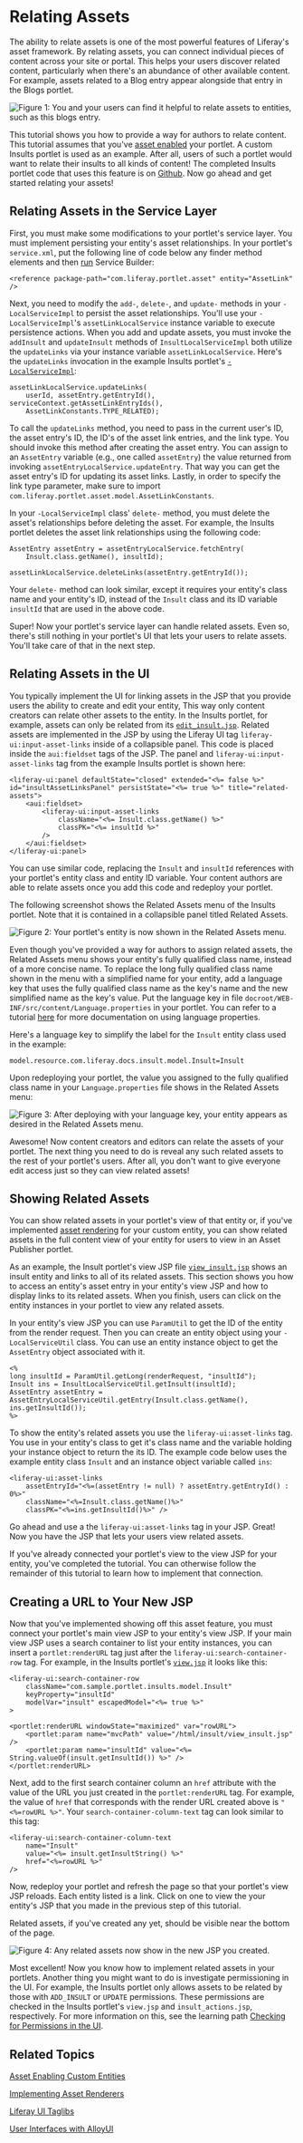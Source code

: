 # Relating Assets [](id=relating-assets)

<!--
Testing Notes:

The starting example portlet for this tutorial is at ...
liferay-docs/develop/tutorials/code/tutorials-sdk/portlets/asset-framework-02-asset-enable-insults-portlet

On completing this tutorial, the example portlet looks like the portlet at ...
liferay-docs/develop/tutorials/code/tutorials-sdk/portlets/asset-framework-03-end-insults-portlet

Make sure to read their README files. - Jim
-->

The ability to relate assets is one of the most powerful features of Liferay's 
asset framework. By relating assets, you can connect individual pieces of content 
across your site or portal. This helps your users discover related content, 
particularly when there's an abundance of other available content. For example, 
assets related to a Blog entry appear alongside that entry in the Blogs portlet.

![Figure 1: You and your users can find it helpful to relate assets to entities, such as this blogs entry.](../../images/asset-fw-related-blog-insults.png)

This tutorial shows you how to provide a way for authors to relate content.
This tutorial assumes that you've [asset enabled](/develop/tutorials/-/knowledge_base/6-2/adding-updating-and-deleting-assets-for-custom-entities)
your portlet. A custom Insults portlet is used as an example. After all, users
of such a portlet would want to relate their insults to all kinds of content!
The completed Insults portlet code that uses this feature is on [Github](https://github.com/liferay/liferay-docs/tree/6.2.x/develop/tutorials/code/tutorials-sdk/portlets/asset-framework-03-end-insults-portlet). 
Now go ahead and get started relating your assets!

## Relating Assets in the Service Layer [](id=relating-assets-in-the-service-layer)

First, you must make some modifications to your portlet's service layer. You
must implement persisting your entity's asset relationships. In your portlet's
`service.xml`, put the following line of code below any finder method elements
and then [run](/develop/tutorials/-/knowledge_base/6-2/running-service-builder-and-understanding-the-generated-code)
Service Builder:

    <reference package-path="com.liferay.portlet.asset" entity="AssetLink" />

Next, you need to modify the `add-`, `delete-`, and `update-` methods in your
`-LocalServiceImpl` to persist the asset relationships. You'll use your
`-LocalServiceImpl`'s `assetLinkLocalService` instance variable to execute
persistence actions. When you add and update assets, you must invoke the `addInsult`
and `updateInsult` methods of `InsultLocalServiceImpl` both utilize the
`updateLinks` via your instance variable `assetLinkLocalService`. Here's the
`updateLinks` invocation in the example Insults portlet's
[`-LocalServiceImpl`](https://github.com/liferay/liferay-docs/blob/6.2.x/develop/tutorials/code/tutorials-sdk/portlets/asset-framework-03-end-insults-portlet/docroot/WEB-INF/src/com/liferay/docs/insult/service/impl/InsultLocalServiceImpl.java):

    assetLinkLocalService.updateLinks(
        userId, assetEntry.getEntryId(), serviceContext.getAssetLinkEntryIds(),
        AssetLinkConstants.TYPE_RELATED);

To call the `updateLinks` method, you need to pass in the current user's ID, the
asset entry's ID, the ID's of the asset link entries, and the link type. You
should invoke this method after creating the asset entry. You can assign to an
`AssetEntry` variable (e.g., one called `assetEntry`) the value returned from
invoking `assetEntryLocalService.updateEntry`. That way you can get the asset
entry's ID for updating its asset links. Lastly, in order to specify the link
type parameter, make sure to import
`com.liferay.portlet.asset.model.AssetLinkConstants`. 

In your `-LocalServiceImpl` class' `delete-` method, you must delete the asset's
relationships before deleting the asset. For example, the Insults portlet
deletes the asset link relationships using the following code:

    AssetEntry assetEntry = assetEntryLocalService.fetchEntry(
        Insult.class.getName(), insultId);

    assetLinkLocalService.deleteLinks(assetEntry.getEntryId());

Your `delete-` method can look similar, except it requires your entity's class
name and your entity's ID, instead of the `Insult` class and its ID variable
`insultId` that are used in the above code.

Super! Now your portlet's service layer can handle related assets. Even so,
there's still nothing in your portlet's UI that lets your users to relate
assets. You'll take care of that in the next step.

## Relating Assets in the UI [](id=relating-assets-in-the-ui)

You typically implement the UI for linking assets in the JSP that you provide
users the ability to create and edit your entity, This way only content creators
can relate other assets to the entity. In the Insults portlet, for example,
assets can only be related from its [`edit_insult.jsp`](https://github.com/liferay/liferay-docs/blob/6.2.x/develop/tutorials/code/tutorials-sdk/portlets/asset-framework-03-end-insults-portlet/docroot/html/insult/edit_insult.jsp).
Related assets are implemented in the JSP by using the Liferay UI tag
`liferay-ui:input-asset-links` inside of a collapsible panel. This code is
placed inside the `aui:fieldset` tags of the JSP. The panel and
`liferay-ui:input-asset-links` tag from the example Insults portlet is shown
here:

    <liferay-ui:panel defaultState="closed" extended="<%= false %>" id="insultAssetLinksPanel" persistState="<%= true %>" title="related-assets">
        <aui:fieldset>
            <liferay-ui:input-asset-links
                className="<%= Insult.class.getName() %>"
                classPK="<%= insultId %>"
            />
        </aui:fieldset>
    </liferay-ui:panel>

You can use similar code, replacing the `Insult` and `insultId` references with
your portlet's entity class and entity ID variable. Your content authors are
able to relate assets once you add this code and redeploy your portlet.

The following screenshot shows the Related Assets menu of the Insults 
portlet. Note that it is contained in a collapsible panel titled Related Assets. 

![Figure 2: Your portlet's entity is now shown in the Related Assets menu.](../../images/asset-fw-related-path-01.png)

Even though you've provided a way for authors to assign related assets, the
Related Assets menu shows your entity's fully qualified class name, instead of a
more concise name. To replace the long fully qualified class name shown in the
menu with a simplified name for your entity, add a language key that uses the
fully qualified class name as the key's name and the new simplified name as the
key's value. Put the language key in file
`docroot/WEB-INF/src/content/Language.properties` in your portlet. You can refer
to a tutorial [here](/develop/tutorials/-/knowledge_base/6-2/generating-language-properties-file-and-automated-t#implementing-translations-in-your-portlet)
for more documentation on using language properties.

Here's a language key to simplify the label for the `Insult` entity class used
in the example:

    model.resource.com.liferay.docs.insult.model.Insult=Insult

Upon redeploying your portlet, the value you assigned to the fully qualified
class name in your `Language.properties` file shows in the Related Assets menu:

![Figure 3: After deploying with your language key, your entity appears as desired in the Related Assets menu.](../../images/asset-fw-related-select.png)

Awesome! Now content creators and editors can relate the assets of your portlet. 
The next thing you need to do is reveal any such related assets to the rest of 
your portlet's users. After all, you don't want to give everyone edit access 
just so they can view related assets!

## Showing Related Assets [](id=showing-related-assets)

You can show related assets in your portlet's view of that entity or, if you've
implemented 
[asset rendering](/develop/tutorials/-/knowledge_base/6-2/implementing-asset-renderers)
for your custom entity, you can show related assets in the full content view of
your entity for users to view in an Asset Publisher portlet. 

As an example, the Insult portlet's view JSP file
[`view_insult.jsp`](https://github.com/liferay/liferay-docs/blob/6.2.x/develop/tutorials/code/tutorials-sdk/portlets/asset-framework-03-end-insults-portlet/docroot/html/insult/view_insult.jsp)
shows an insult entity and links to all of its related assets. This section
shows you how to access an entity's asset entry in your entity's view JSP and
how to display links to its related assets. When you finish, users can click on
the entity instances in your portlet to view any related assets.

In your entity's view JSP you can use `ParamUtil` to get the ID of the entity
from the render request. Then you can create an entity object using your
`-LocalServiceUtil` class. You can use an entity instance object to get the
`AssetEntry` object associated with it. 

    <%
    long insultId = ParamUtil.getLong(renderRequest, "insultId");
    Insult ins = InsultLocalServiceUtil.getInsult(insultId);
    AssetEntry assetEntry = AssetEntryLocalServiceUtil.getEntry(Insult.class.getName(), ins.getInsultId());
    %>

To show the entity's related assets you use the `liferay-ui:asset-links` tag.
You use in your entity's class to get it's class name and the variable holding
your instance object to return the its ID. The example code below uses the
example entity class `Insult` and an instance object variable called `ins`:

    <liferay-ui:asset-links
        assetEntryId="<%=(assetEntry != null) ? assetEntry.getEntryId() : 0%>"
        className="<%=Insult.class.getName()%>"
        classPK="<%=ins.getInsultId()%>" />

Go ahead and use a the `liferay-ui:asset-links` tag in your JSP. Great! Now you
have the JSP that lets your users view related assets. 

If you've already connected your portlet's view to the view JSP for your entity,
you've completed the tutorial. You can otherwise follow the remainder of this
tutorial to learn how to implement that connection. 

## Creating a URL to Your New JSP [](id=creating-a-url-to-your-new-jsp)

Now that you've implemented showing off this asset feature, you must connect
your portlet's main view JSP to your entity's view JSP. If your main view JSP
uses a search container to list your entity instances, you can insert a
`portlet:renderURL` tag just after the `liferay-ui:search-container-row` tag.
For example, in the Insults portlet's
[`view.jsp`](https://github.com/liferay/liferay-docs/blob/6.2.x/develop/tutorials/code/tutorials-sdk/portlets/asset-framework-03-end-insults-portlet/docroot/html/insult/view.jsp)
it looks like this:

    <liferay-ui:search-container-row
        className="com.sample.portlet.insults.model.Insult"
        keyProperty="insultId"
        modelVar="insult" escapedModel="<%= true %>"
    >
    
    <portlet:renderURL windowState="maximized" var="rowURL">
        <portlet:param name="mvcPath" value="/html/insult/view_insult.jsp" />
        <portlet:param name="insultId" value="<%= String.valueOf(insult.getInsultId()) %>" />
    </portlet:renderURL>

Next, add to the first search container column  an `href` attribute with the 
value of the URL you just created in the `portlet:renderURL` tag. For example, 
the value of `href` that corresponds with the render URL created above is
`"<%=rowURL %>"`. Your `search-container-column-text` tag can look similar to
this tag:

    <liferay-ui:search-container-column-text
        name="Insult"
        value="<%= insult.getInsultString() %>"
        href="<%=rowURL %>"
    />

Now, redeploy your portlet and refresh the page so that your portlet's view JSP
reloads. Each entity listed is a link. Click on one to view the your entity's
JSP that you made in the previous step of this tutorial.

Related assets, if you've created any yet, should be visible near the bottom of
the page.

![Figure 4: Any related assets now show in the new JSP you created.](../../images/asset-fw-related-insult.png)

Most excellent! Now you know how to implement related assets in your portlets.
Another thing you might want to do is investigate permissioning in the UI. For
example, the Insults portlet only allows assets to be related by those with
`ADD_INSULT` or `UPDATE` permissions. These permissions are checked in the
Insults portlet's `view.jsp` and `insult_actions.jsp`, respectively. For more
information on this, see the learning path 
[Checking for Permissions in the UI](/develop/tutorials/-/knowledge_base/6-2/checking-for-permissions-in-the-ui).

## Related Topics [](id=related-topics)

[Asset Enabling Custom Entities](/develop/tutorials/-/knowledge_base/6-2/asset-enabling-custom-entities)

[Implementing Asset Renderers](/develop/tutorials/-/knowledge_base/6-2/implementing-asset-renderers)

[Liferay UI Taglibs](/develop/tutorials/-/knowledge_base/6-2/liferay-ui-taglibs)

[User Interfaces with AlloyUI](/develop/tutorials/-/knowledge_base/6-2/alloyui)
